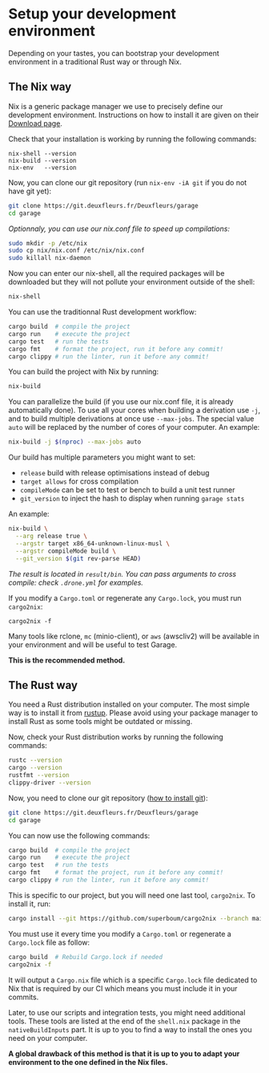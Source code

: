 # Setup your development environment

Depending on your tastes, you can bootstrap your development environment in a traditional Rust way or through Nix.

## The Nix way

Nix is a generic package manager we use to precisely define our development environment.
Instructions on how to install it are given on their [Download page](https://nixos.org/download.html).

Check that your installation is working by running the following commands:

```
nix-shell --version
nix-build --version
nix-env   --version
```

Now, you can clone our git repository (run `nix-env -iA git` if you do not have git yet):

```bash
git clone https://git.deuxfleurs.fr/Deuxfleurs/garage
cd garage
```

*Optionnaly, you can use our nix.conf file to speed up compilations:*

```bash
sudo mkdir -p /etc/nix
sudo cp nix/nix.conf /etc/nix/nix.conf
sudo killall nix-daemon
```

Now you can enter our nix-shell, all the required packages will be downloaded but they will not pollute your environment outside of the shell:

```bash
nix-shell
```

You can use the traditionnal Rust development workflow:

```bash
cargo build  # compile the project
cargo run    # execute the project
cargo test   # run the tests
cargo fmt    # format the project, run it before any commit!
cargo clippy # run the linter, run it before any commit!
```

You can build the project with Nix by running:

```bash
nix-build
```

You can parallelize the build (if you use our nix.conf file, it is already automatically done).
To use all your cores when building a derivation use `-j`, and to build multiple derivations at once use `--max-jobs`.
The special value `auto` will be replaced by the number of cores of your computer.
An example:

```bash
nix-build -j $(nproc) --max-jobs auto
```

Our build has multiple parameters you might want to set:
  - `release` build with release optimisations instead of debug
  - `target allows` for cross compilation
  - `compileMode` can be set to test or bench to build a unit test runner
  - `git_version` to inject the hash to display when running `garage stats`

An example:

```bash
nix-build \
  --arg release true \
  --argstr target x86_64-unknown-linux-musl \
  --argstr compileMode build \
  --git_version $(git rev-parse HEAD)
```

*The result is located in `result/bin`. You can pass arguments to cross compile: check `.drone.yml` for examples.*

If you modify a `Cargo.toml` or regenerate any `Cargo.lock`, you must run `cargo2nix`:

```
cargo2nix -f
```

Many tools like rclone, `mc` (minio-client), or `aws` (awscliv2) will be available in your environment and will be useful to test Garage.

**This is the recommended method.**

## The Rust way

You need a Rust distribution installed on your computer.
The most simple way is to install it from [rustup](https://rustup.rs).
Please avoid using your package manager to install Rust as some tools might be outdated or missing.

Now, check your Rust distribution works by running the following commands:

```bash
rustc --version
cargo --version
rustfmt --version
clippy-driver --version
```

Now, you need to clone our git repository ([how to install git](https://git-scm.com/downloads)):

```bash
git clone https://git.deuxfleurs.fr/Deuxfleurs/garage
cd garage
```

You can now use the following commands:

```bash
cargo build  # compile the project
cargo run    # execute the project
cargo test   # run the tests
cargo fmt    # format the project, run it before any commit!
cargo clippy # run the linter, run it before any commit!
```

This is specific to our project, but you will need one last tool, `cargo2nix`.
To install it, run:

```bash
cargo install --git https://github.com/superboum/cargo2nix --branch main cargo2nix
```

You must use it every time you modify a `Cargo.toml` or regenerate a `Cargo.lock` file as follow:

```bash
cargo build  # Rebuild Cargo.lock if needed
cargo2nix -f
```

It will output a `Cargo.nix` file which is a specific `Cargo.lock` file dedicated to Nix that is required by our CI
which means you must include it in your commits.

Later, to use our scripts and integration tests, you might need additional tools.
These tools are listed at the end of the `shell.nix` package in the `nativeBuildInputs` part.
It is up to you to find a way to install the ones you need on your computer.

**A global drawback of this method is that it is up to you to adapt your environment to the one defined in the Nix files.**

